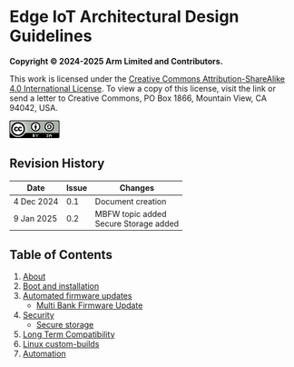 # Edge IoT Architectural Design Guidelines

**Copyright © 2024-2025 Arm Limited and Contributors.**  

This work is licensed under the [Creative Commons Attribution-ShareAlike 4.0 International License](https://creativecommons.org/licenses/by-sa/4.0/). To view a copy of this license, visit the link or send a letter to Creative Commons, PO Box 1866, Mountain View, CA 94042, USA.

[![Creative Commons License](source/images/cc-by-sa-4.0-88x31.png)](https://creativecommons.org/licenses/by-sa/4.0/)

## Revision History

| Date         | Issue | Changes |
|--------------|-------|---------|
| 4 Dec 2024  | 0.1  | Document creation |
| 9 Jan 2025  | 0.2  | MBFW topic added <br> Secure Storage added |

## Table of Contents

1. [About](source/chapter1-about.md)
2. [Boot and installation](source/chapter2-Boot)
3. [Automated firmware updates](source/chapter3-FWU)
    - [Multi Bank Firmware Update](source/FWU/MBFW/index.md)
4. [Security](source/chapter4-secureworld)
    - [Secure storage](source/Security/SecureStorage/index.md)
5. [Long Term Compatibility](source/chapter5-DevicetreeIntegrity)
6. [Linux custom-builds](source/chapter6-custombuilts)
7. [Automation](source/chapter7-automation)
